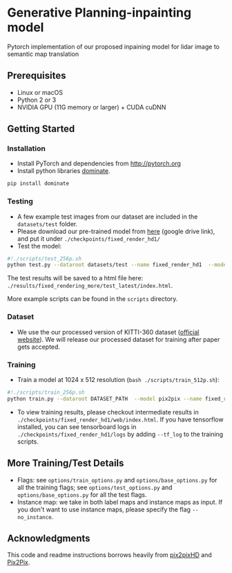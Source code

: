 # Generative Planning-inpainting model

Pytorch implementation of our proposed inpaining model for lidar image to semantic map translation

## Prerequisites
- Linux or macOS
- Python 2 or 3
- NVIDIA GPU (11G memory or larger) + CUDA cuDNN

## Getting Started
### Installation
- Install PyTorch and dependencies from http://pytorch.org
- Install python libraries [dominate](https://github.com/Knio/dominate).
```bash
pip install dominate
```



### Testing
- A few example test images from our dataset are included in the `datasets/test` folder.
- Please download our pre-trained model from [here](https://drive.google.com/file/d/1ugicQHOmuNJnytlLF-NRryJxU5efkdpJ/view?usp=sharing) (google drive link), and put it under `./checkpoints/fixed_render_hd1/`
- Test the model:
```bash
#!./scripts/test_256p.sh
python test.py --dataroot datasets/test --name fixed_render_hd1  --model pix2pix
```
The test results will be saved to a html file here: `./results/fixed_rendering_more/test_latest/index.html`.

More example scripts can be found in the `scripts` directory.


### Dataset
- We use the our processed version of KITTI-360 dataset ([official website](http://www.cvlibs.net/datasets/kitti-360/)). We will release our processed dataset for training after paper gets accepted.


### Training
- Train a model at 1024 x 512 resolution (`bash ./scripts/train_512p.sh`):
```bash
#!./scripts/train_256p.sh
python train.py --dataroot DATASET_PATH  --model pix2pix --name fixed_render_hd1
```
- To view training results, please checkout intermediate results in `./checkpoints/fixed_render_hd1/web/index.html`.
If you have tensorflow installed, you can see tensorboard logs in `./checkpoints/fixed_render_hd1/logs` by adding `--tf_log` to the training scripts.


## More Training/Test Details
- Flags: see `options/train_options.py` and `options/base_options.py` for all the training flags; see `options/test_options.py` and `options/base_options.py` for all the test flags.
- Instance map: we take in both label maps and instance maps as input. If you don't want to use instance maps, please specify the flag `--no_instance`.



## Acknowledgments
This code and readme instructions borrows heavily from [pix2pixHD](https://github.com/NVIDIA/pix2pixHD) and [Pix2Pix](https://github.com/junyanz/pytorch-CycleGAN-and-pix2pix).
